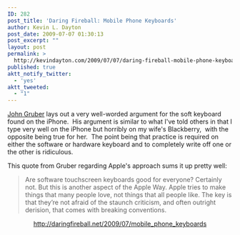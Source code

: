 ```yaml
---
ID: 282
post_title: 'Daring Fireball: Mobile Phone Keyboards'
author: Kevin L. Dayton
post_date: 2009-07-07 01:30:13
post_excerpt: ""
layout: post
permalink: >
  http://kevindayton.com/2009/07/07/daring-fireball-mobile-phone-keyboards/
published: true
aktt_notify_twitter:
  - 'yes'
aktt_tweeted:
  - "1"
---
```

<a title="http://daringfireball.net/2009/07/mobile_phone_keyboards" href="http://daringfireball.net/2009/07/mobile_phone_keyboards" target="_blank">John Gruber</a> lays out a very well-worded argument for the soft keyboard found on the iPhone.  His argument is similar to what I've told others in that I type very well on the iPhone but horribly on my wife's Blackberry,  with the opposite being true for her.  The point being that practice is required on either the software or hardware keyboard and to completely write off one or the other is ridiculous.

This quote from Gruber regarding Apple's approach sums it up pretty well:
<blockquote>Are software touchscreen keyboards good for everyone? Certainly not. But this is another aspect of the Apple Way. Apple tries to make things that many people love, not things that all people like. The key is that they’re not afraid of the staunch criticism, and often outright derision, that comes with breaking conventions.</blockquote>
<p style="text-align: center"><a title="http://daringfireball.net/2009/07/mobile_phone_keyboards" href="http://daringfireball.net/2009/07/mobile_phone_keyboards" target="_blank">http://daringfireball.net/2009/07/mobile_phone_keyboards</a></p>
